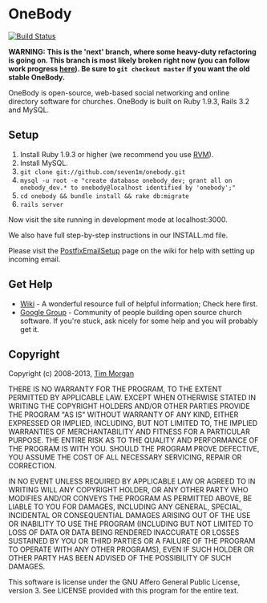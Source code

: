 # OneBody

[![Build Status](https://travis-ci.org/churchio/onebody.png)](https://travis-ci.org/churchio/onebody)

**WARNING: This is the 'next' branch, where some heavy-duty refactoring is going on. This branch is most likely broken right now (you can follow work progress [here](https://github.com/churchio/onebody/issues/milestones)). Be sure to `git checkout master` if you want the old stable OneBody.**

OneBody is open-source, web-based social networking and online directory software for churches. OneBody is built on Ruby 1.9.3, Rails 3.2 and MySQL.


## Setup

1. Install Ruby 1.9.3 or higher (we recommend you use [RVM](https://rvm.io/)).
2. Install MySQL.
3. `git clone git://github.com/seven1m/onebody.git`
4. `mysql -u root -e "create database onebody_dev; grant all on onebody_dev.* to onebody@localhost identified by 'onebody';"`
5. `cd onebody && bundle install && rake db:migrate`
6. `rails server`

Now visit the site running in development mode at localhost:3000.

We also have full step-by-step instructions in our INSTALL.md file.

Please visit the [PostfixEmailSetup](http://github.com/seven1m/onebody/wiki/PostfixEmailSetup) page on the wiki for help with setting up incoming email.


## Get Help

* [Wiki](http://wiki.github.com/seven1m/onebody) - A wonderful resource full of helpful information; Check here first.
* [Google Group](http://groups.google.com/group/churchio) - Community of people building open source church software. If you're stuck, ask nicely for some help and you will probably get it.


## Copyright

Copyright (c) 2008-2013, [Tim Morgan](http://timmorgan.org)

THERE IS NO WARRANTY FOR THE PROGRAM, TO THE EXTENT PERMITTED BY APPLICABLE LAW. EXCEPT WHEN OTHERWISE STATED IN WRITING THE COPYRIGHT HOLDERS AND/OR OTHER PARTIES PROVIDE THE PROGRAM "AS IS" WITHOUT WARRANTY OF ANY KIND, EITHER EXPRESSED OR IMPLIED, INCLUDING, BUT NOT LIMITED TO, THE IMPLIED WARRANTIES OF MERCHANTABILITY AND FITNESS FOR A PARTICULAR PURPOSE. THE ENTIRE RISK AS TO THE QUALITY AND PERFORMANCE OF THE PROGRAM IS WITH YOU. SHOULD THE PROGRAM PROVE DEFECTIVE, YOU ASSUME THE COST OF ALL NECESSARY SERVICING, REPAIR OR CORRECTION.

IN NO EVENT UNLESS REQUIRED BY APPLICABLE LAW OR AGREED TO IN WRITING WILL ANY COPYRIGHT HOLDER, OR ANY OTHER PARTY WHO MODIFIES AND/OR CONVEYS THE PROGRAM AS PERMITTED ABOVE, BE LIABLE TO YOU FOR DAMAGES, INCLUDING ANY GENERAL, SPECIAL, INCIDENTAL OR CONSEQUENTIAL DAMAGES ARISING OUT OF THE USE OR INABILITY TO USE THE PROGRAM (INCLUDING BUT NOT LIMITED TO LOSS OF DATA OR DATA BEING RENDERED INACCURATE OR LOSSES SUSTAINED BY YOU OR THIRD PARTIES OR A FAILURE OF THE PROGRAM TO OPERATE WITH ANY OTHER PROGRAMS), EVEN IF SUCH HOLDER OR OTHER PARTY HAS BEEN ADVISED OF THE POSSIBILITY OF SUCH DAMAGES.

This software is license under the GNU Affero General Public License, version 3. See LICENSE provided with this program for the entire text.
